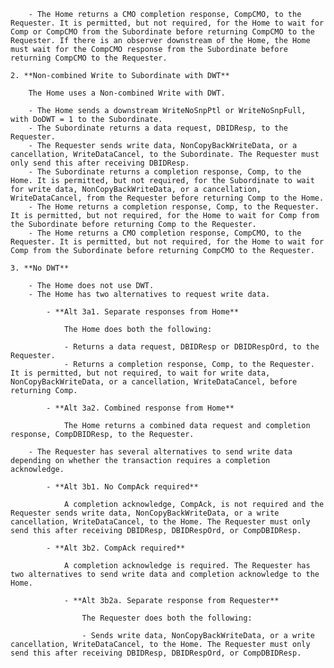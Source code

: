         - The Home returns a CMO completion response, CompCMO, to the Requester. It is permitted, but not required, for the Home to wait for Comp or CompCMO from the Subordinate before returning CompCMO to the Requester. If there is an observer downstream of the Home, the Home must wait for the CompCMO response from the Subordinate before returning CompCMO to the Requester.

    2. **Non-combined Write to Subordinate with DWT**

        The Home uses a Non-combined Write with DWT.

        - The Home sends a downstream WriteNoSnpPtl or WriteNoSnpFull, with DoDWT = 1 to the Subordinate.
        - The Subordinate returns a data request, DBIDResp, to the Requester.
        - The Requester sends write data, NonCopyBackWriteData, or a cancellation, WriteDataCancel, to the Subordinate. The Requester must only send this after receiving DBIDResp.
        - The Subordinate returns a completion response, Comp, to the Home. It is permitted, but not required, for the Subordinate to wait for write data, NonCopyBackWriteData, or a cancellation, WriteDataCancel, from the Requester before returning Comp to the Home.
        - The Home returns a completion response, Comp, to the Requester. It is permitted, but not required, for the Home to wait for Comp from the Subordinate before returning Comp to the Requester.
        - The Home returns a CMO completion response, CompCMO, to the Requester. It is permitted, but not required, for the Home to wait for Comp from the Subordinate before returning CompCMO to the Requester.

    3. **No DWT**

        - The Home does not use DWT.
        - The Home has two alternatives to request write data.

            - **Alt 3a1. Separate responses from Home**

                The Home does both the following:

                - Returns a data request, DBIDResp or DBIDRespOrd, to the Requester.
                - Returns a completion response, Comp, to the Requester. It is permitted, but not required, to wait for write data, NonCopyBackWriteData, or a cancellation, WriteDataCancel, before returning Comp.

            - **Alt 3a2. Combined response from Home**

                The Home returns a combined data request and completion response, CompDBIDResp, to the Requester.

        - The Requester has several alternatives to send write data depending on whether the transaction requires a completion acknowledge.

            - **Alt 3b1. No CompAck required**

                A completion acknowledge, CompAck, is not required and the Requester sends write data, NonCopyBackWriteData, or a write cancellation, WriteDataCancel, to the Home. The Requester must only send this after receiving DBIDResp, DBIDRespOrd, or CompDBIDResp.

            - **Alt 3b2. CompAck required**

                A completion acknowledge is required. The Requester has two alternatives to send write data and completion acknowledge to the Home.

                - **Alt 3b2a. Separate response from Requester**

                    The Requester does both the following:

                    - Sends write data, NonCopyBackWriteData, or a write cancellation, WriteDataCancel, to the Home. The Requester must only send this after receiving DBIDResp, DBIDRespOrd, or CompDBIDResp.